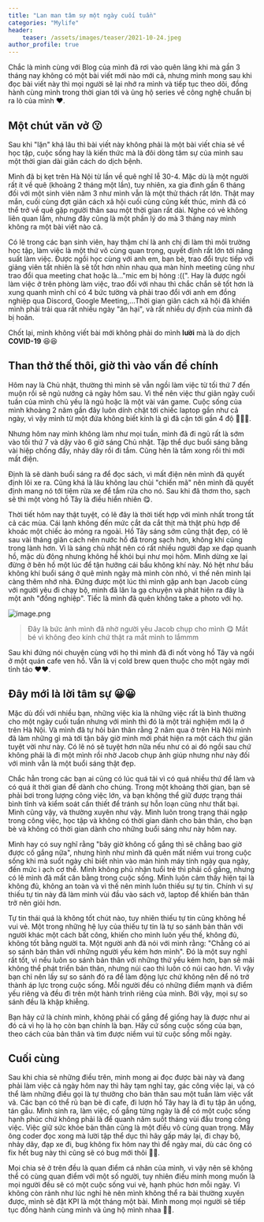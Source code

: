 ```yaml
---
title: "Lan man tâm sự một ngày cuối tuần"
categories: "Mylife"
header:
    teaser: /assets/images/teaser/2021-10-24.jpeg
author_profile: true
--- 
```


Chắc là mình cùng với Blog của mình đã rơi vào quên lãng khi mà gần 3 tháng nay không có một bài viết mới nào mới cả, nhưng mình mong sau khi đọc bài viết này thì mọi người sẽ lại nhớ ra mình và tiếp tục theo dõi, đồng hành cùng mình trong thời gian tới và ủng hộ series về công nghệ chuẩn bị ra lò của mình ❤️.

## Một chút văn vở 😗

Sau khi "lặn" khá lâu thì bài viết này không phải là một bài viết chia sẻ về học tập, cuộc sống hay là kiến thức mà là đôi dòng tâm sự của mình sau một thời gian dài giãn cách do dịch bệnh.

Mình đã bị kẹt trên Hà Nội từ lần về quê nghĩ lễ 30-4. Mặc dù là một người rất ít về quê (khoảng 2 tháng một lần), tuy nhiên, xa gia đình gần 6 tháng đối với một sinh viên năm 3 như mình vẫn là một thử thách rất lớn. Thật may mắn, cuối cùng đợt giãn cách xã hội cuối cùng cũng kết thúc, mình đã có thể trở về quê gặp người thân sau một thời gian rất dài. Nghe có vẻ không liên quan lắm, nhưng đây cũng là một phần lý do mà 3 tháng nay mình không ra một bài viết nào cả.

Có lẽ trong các bạn sinh viên, hay thậm chí là anh chị đi làm thì môi trường học tập, làm việc là một thứ vô cùng quan trọng, quyết định rất lớn tới năng suất làm việc. Được ngồi học cùng với anh em, bạn bè, trao đổi trực tiếp với giảng viên tất nhiên là sẽ tốt hơn nhìn nhau qua màn hình meeting cũng như trao đổi qua meeting chat hoặc là..."mic em bị hỏng :((". Hay là được ngồi làm việc ở trên phòng làm việc, trao đổi với nhau thì chắc chắn sẽ tốt hơn là xung quanh mình chỉ có 4 bức tường và phải trao đổi với anh em đồng nghiệp qua Discord, Google Meeting,...Thời gian giãn cách xã hội đã khiến mình phải trải qua rất nhiều ngày "ăn hại", và rất nhiều dự định của mình đã bị hoãn.

Chốt lại, mình không viết bài mới không phải do mình **lười** mà là do dịch **COVID-19** 😆😆

## Than thở thế thôi, giờ thì vào vấn đề chính

Hôm nay là Chủ nhật, thường thì mình sẽ vẫn ngồi làm việc từ tối thứ 7 đến muộn rồi sẽ ngủ nướng cả ngày hôm sau. Vì thế nên việc thư giãn ngày cuối tuần của mình chủ yếu là ngủ hoặc là một vài ván game. Cuộc sống của mình khoảng 2 năm gần đây luôn dính chặt tới chiếc laptop gần như cả ngày, vì vậy mình từ một đứa không biết kính là gì đã cận tới gần 4 độ 🥲🥲🥲.

Nhưng hôm nay mình không làm như mọi tuần, mình đã đi ngủ rất là sớm vào tối thứ 7 và dậy vào 6 giờ sáng Chủ nhật. Tập thể dục buổi sáng bằng vài hiệp chống đẩy, nhảy dây rồi đi tắm. Cũng hên là tắm xong rồi thì mới mất điện.

Định là sẽ dành buổi sáng ra để đọc sách, vì mất điện nên mình đã quyết định lôi xe ra. Cũng khá là lâu không lau chùi "chiến mã" nên mình đã quyết định mang nó tới tiệm rửa xe để tắm rửa cho nó. Sau khi đã thơm tho, sạch sẽ thì một vòng hồ Tây là điều hiển nhiên 😋.

Thời tiết hôm nay thật tuyệt, có lẽ đây là thời tiết hợp với mình nhất trong tất cả các mùa. Cái lạnh không đến mức cắt da cắt thịt mà thật phù hợp để khoác một chiếc ảo mỏng ra ngoài. Hồ Tây sáng sớm cũng thật đẹp, có lẽ sau vài tháng giãn cách nên nước hồ đã trong sạch hơn, không khí cũng trong lành hơn. Vì là sáng chủ nhật nên có rất nhiều người đạp xe đạp quanh hồ, mặc dù đông nhưng không hề khói bụi như mọi hôm. Mình dừng xe lại đừng ở bên hồ một lúc để tận hưởng cái bầu không khí này. Nó hệt như bầu không khí buổi sáng ở quê mình ngày mà mình còn nhỏ, vì thế nên mình lại càng thêm nhớ nhà. Đứng được một lúc thì mình gặp anh bạn Jacob cùng với người yêu đi chạy bộ, mình đã lân la gạ chuyện và phát hiện ra đây là một anh "đồng nghiệp". Tiếc là mình đã quên không take a photo với họ.

![image.png](https://cdn.hashnode.com/res/hashnode/image/upload/v1635089202046/jQY1AyP1S.png)

> Đây là bức ảnh mình đã nhờ người yêu Jacob chụp cho mình 😋 Mắt bé vì không đeo kính chứ thật ra mắt mình to lắmmm

Sau khi đứng nói chuyện cùng với họ thì mình đã đi nốt vòng hồ Tây và ngồi ở một quán cafe ven hồ. Vẫn là vị cold brew quen thuộc cho một ngày mới tỉnh táo ❤️❤️.

## Đây mới là lời tâm sự 😀😀

Mặc dù đối với nhiều bạn, những việc kia là những việc rất là bình thường cho một ngày cuối tuần nhưng với mình thì đó là một trải nghiệm mới lạ ở trên Hà Nội. Và mình đã tự hỏi bản thân rằng 2 năm qua ở trên Hà Nội mình đã làm những gì mà tới tận bây giờ mình mới phát hiện ra một cách thư giãn tuyệt vời như này. Có lẽ nó sẽ tuyệt hơn nữa nếu như có ai đó ngồi sau chứ không phải là đi một mình rồi nhờ Jacob chụp ảnh giúp nhưng như này đối với mình vẫn là một buổi sáng thật đẹp.

Chắc hẳn trong các bạn ai cũng có lúc quá tải vì có quá nhiều thứ để làm và có quá ít thời gian để dành cho chúng. Trong một khoảng thời gian, bạn sẽ phải bơi trong lượng công việc lớn, và bạn không thể giữ được trạng thái bình tĩnh và kiểm soát cần thiết để tránh sự hỗn loạn cũng như thất bại. Mình cũng vậy, và thường xuyên như vậy. Mình luôn trong trạng thái ngập trong công việc, học tập và không có thời gian dành cho bản thân, cho bạn bè và không có thời gian dành cho những buổi sáng như này hôm nay.

Mình hay có suy nghĩ rằng "bây giờ không cố gắng thì sẽ chẳng bao giờ được cố gắng nữa", nhưng hình như mình đã quên mất niềm vui trong cuộc sống khi mà suốt ngày chỉ biết nhìn vào màn hình máy tính ngày qua ngày, đến mức ì ạch cơ thể. Mình không phủ nhận tuổi trẻ thì phải cố gắng, nhưng có lẽ mình đã mất cân bằng trong cuộc sống. Mình luôn cảm thấy hiện tại là không đủ, không an toàn và vì thế nên mình luôn thiếu sự tự tin. Chính vì sự thiếu tự tin này đã làm mình vùi đầu vào sách vở, laptop để khiến bản thân trở nên giỏi hơn.

Tự tin thái quá là không tốt chút nào, tuy nhiên thiếu tự tin cũng không hề vui vẻ. Một trong những hệ lụy của thiếu tự tin là tự so sánh bản thân với người khác một cách bất công, khiến cho mình luôn yếu thế, không đủ, không tốt bằng người ta. Một người anh đã nói với mình rằng: "Chẳng có ai so sánh bản thân với những người yếu kém hơn mình". Đó là một suy nghĩ rất tốt, vì nếu luôn so sánh bản thân với những thứ yếu kém hơn, bạn sẽ mãi không thể phát triển bản thân, nhưng núi cao thì luôn có núi cao hơn. Vì vậy bạn chỉ nên lấy sự so sánh đó ra để làm động lực chứ không nên để nó trở thành áp lực trong cuộc sống. Mỗi người đều có những điểm mạnh và điểm yếu riêng và đều đi trên một hành trình riêng của mình. Bởi vậy, mọi sự so sánh đều là khập khiễng.

Bạn hãy cứ là chính mình, không phải cố gắng để giống hay là được như ai đó cả vì họ là họ còn bạn chính là bạn. Hãy cứ sống cuộc sống của bạn, theo cách của bản thân và tìm được niềm vui từ cuộc sống mỗi ngày.

## Cuối cùng

Sau khi chia sẻ những điều trên, mình mong ai đọc được bài này và đang phải làm việc cả ngày hôm nay thì hãy tạm nghỉ tay, gác công việc lại, và có thể làm những điều gọi là tự thưởng cho bản thân sau một tuần làm việc vất vả. Các bạn có thể rủ bạn bè đi cafe, đi lượn hồ Tây hay là đi tụ tập ăn uống, tán gẫu. Mình sinh ra, làm việc, cố gắng từng ngày là để có một cuộc sống hạnh phúc chứ không phải là để quanh năm suốt tháng vùi đầu trong công việc. Việc giữ sức khỏe bản thân cũng là một điều vô cùng quan trọng. Mấy ông coder đọc xong mà lười tập thể dục thì hãy gấp máy lại, đi chạy bộ, nhảy dây, đạp xe đi, bug không fix hôm nay thì để ngày mai, dù các ông có fix hết bug này thì cũng sẽ có bug mới thôi 🤣🤣.

Mọi chia sẻ ở trên đều là quan điểm cá nhân của mình, vì vậy nên sẽ không thể có cùng quan điểm với một số người, tuy nhiên điều minh mong muốn là mọi người đều sẽ có một cuộc sống vui vẻ, hạnh phúc hơn mỗi ngày. Vì không còn rảnh như lúc nghỉ hè nên mình không thể ra bài thường xuyên được, mình sẽ đặt KPI là một tháng một bài. Mình mong mọi người sẽ tiếp tục đồng hành cùng mình và ủng hộ mình nhaa 🥰🥰.
